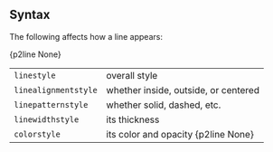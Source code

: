 ## Syntax

The following affects how a line appears:

{p2line None}

|                      |                                      |
|----------------------|--------------------------------------|
| `linestyle`          | overall style                        |
| `linealignmentstyle` | whether inside, outside, or centered |
| `linepatternstyle`   | whether solid, dashed, etc.          |
| `linewidthstyle`     | its thickness                        |
| `colorstyle`         | its color and opacity {p2line None}  |
